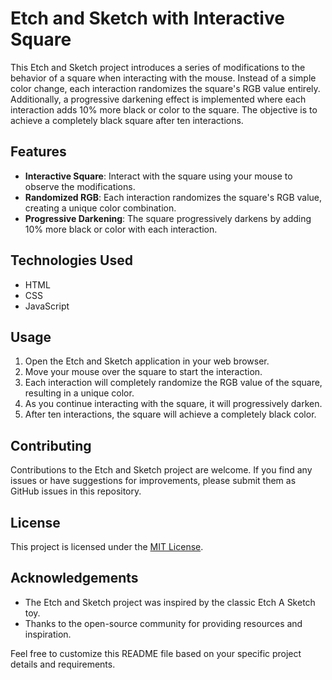 # Etch and Sketch with Interactive Square

This Etch and Sketch project introduces a series of modifications to the behavior of a square when interacting with the mouse. Instead of a simple color change, each interaction randomizes the square's RGB value entirely. Additionally, a progressive darkening effect is implemented where each interaction adds 10% more black or color to the square. The objective is to achieve a completely black square after ten interactions.

## Features

- **Interactive Square**: Interact with the square using your mouse to observe the modifications.
- **Randomized RGB**: Each interaction randomizes the square's RGB value, creating a unique color combination.
- **Progressive Darkening**: The square progressively darkens by adding 10% more black or color with each interaction.

## Technologies Used

- HTML
- CSS
- JavaScript

## Usage

1. Open the Etch and Sketch application in your web browser.
2. Move your mouse over the square to start the interaction.
3. Each interaction will completely randomize the RGB value of the square, resulting in a unique color.
4. As you continue interacting with the square, it will progressively darken.
5. After ten interactions, the square will achieve a completely black color.

## Contributing

Contributions to the Etch and Sketch project are welcome. If you find any issues or have suggestions for improvements, please submit them as GitHub issues in this repository.

## License

This project is licensed under the [MIT License](LICENSE).

## Acknowledgements

- The Etch and Sketch project was inspired by the classic Etch A Sketch toy.
- Thanks to the open-source community for providing resources and inspiration.

Feel free to customize this README file based on your specific project details and requirements.

